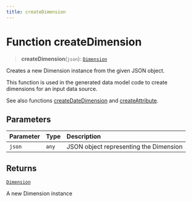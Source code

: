 ```yaml
---
title: createDimension
---
```


# Function createDimension

> **createDimension**(`json`): [`Dimension`](../interfaces/interface.Dimension.md)

Creates a new Dimension instance from the given JSON object.

This function is used in the generated data model code to create dimensions for an input data source.

See also functions [createDateDimension](function.createDateDimension.md) and [createAttribute](function.createAttribute.md).

## Parameters

| Parameter | Type | Description |
| :------ | :------ | :------ |
| `json` | `any` | JSON object representing the Dimension |

## Returns

[`Dimension`](../interfaces/interface.Dimension.md)

A new Dimension instance
